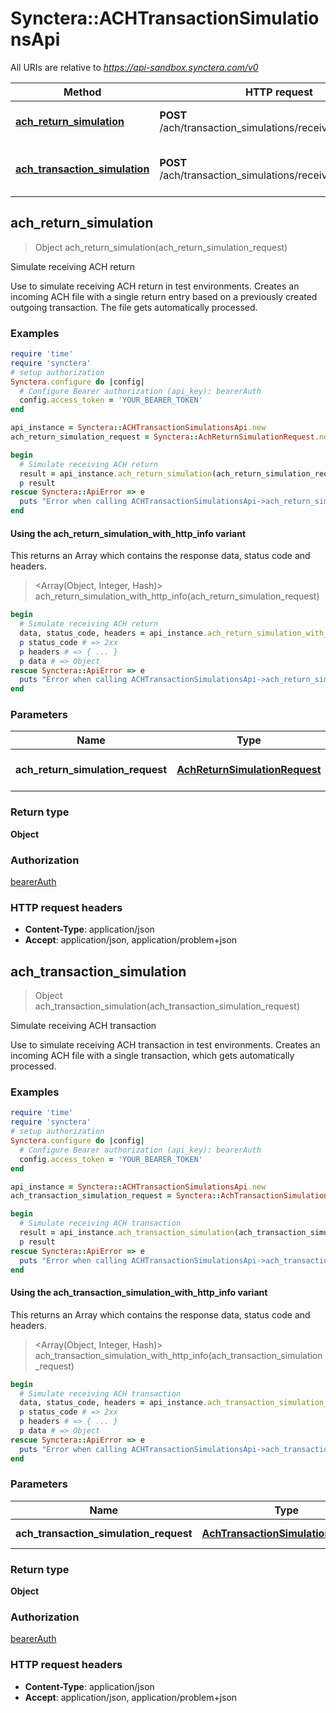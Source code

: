 # Synctera::ACHTransactionSimulationsApi

All URIs are relative to *https://api-sandbox.synctera.com/v0*

| Method | HTTP request | Description |
| ------ | ------------ | ----------- |
| [**ach_return_simulation**](ACHTransactionSimulationsApi.md#ach_return_simulation) | **POST** /ach/transaction_simulations/receiving_return | Simulate receiving ACH return |
| [**ach_transaction_simulation**](ACHTransactionSimulationsApi.md#ach_transaction_simulation) | **POST** /ach/transaction_simulations/receiving_transaction | Simulate receiving ACH transaction |


## ach_return_simulation

> Object ach_return_simulation(ach_return_simulation_request)

Simulate receiving ACH return

Use to simulate receiving ACH return in test environments. Creates an incoming ACH file with a single return entry based on a previously created outgoing transaction. The file gets automatically processed.

### Examples

```ruby
require 'time'
require 'synctera'
# setup authorization
Synctera.configure do |config|
  # Configure Bearer authorization (api_key): bearerAuth
  config.access_token = 'YOUR_BEARER_TOKEN'
end

api_instance = Synctera::ACHTransactionSimulationsApi.new
ach_return_simulation_request = Synctera::AchReturnSimulationRequest.new({ach_id: '23a37f14-16eb-461d-9331-b78182adbad4'}) # AchReturnSimulationRequest | Incoming ACH return simulation

begin
  # Simulate receiving ACH return
  result = api_instance.ach_return_simulation(ach_return_simulation_request)
  p result
rescue Synctera::ApiError => e
  puts "Error when calling ACHTransactionSimulationsApi->ach_return_simulation: #{e}"
end
```

#### Using the ach_return_simulation_with_http_info variant

This returns an Array which contains the response data, status code and headers.

> <Array(Object, Integer, Hash)> ach_return_simulation_with_http_info(ach_return_simulation_request)

```ruby
begin
  # Simulate receiving ACH return
  data, status_code, headers = api_instance.ach_return_simulation_with_http_info(ach_return_simulation_request)
  p status_code # => 2xx
  p headers # => { ... }
  p data # => Object
rescue Synctera::ApiError => e
  puts "Error when calling ACHTransactionSimulationsApi->ach_return_simulation_with_http_info: #{e}"
end
```

### Parameters

| Name | Type | Description | Notes |
| ---- | ---- | ----------- | ----- |
| **ach_return_simulation_request** | [**AchReturnSimulationRequest**](AchReturnSimulationRequest.md) | Incoming ACH return simulation |  |

### Return type

**Object**

### Authorization

[bearerAuth](../README.md#bearerAuth)

### HTTP request headers

- **Content-Type**: application/json
- **Accept**: application/json, application/problem+json


## ach_transaction_simulation

> Object ach_transaction_simulation(ach_transaction_simulation_request)

Simulate receiving ACH transaction

Use to simulate receiving ACH transaction in test environments. Creates an incoming ACH file with a single transaction, which gets automatically processed.

### Examples

```ruby
require 'time'
require 'synctera'
# setup authorization
Synctera.configure do |config|
  # Configure Bearer authorization (api_key): bearerAuth
  config.access_token = 'YOUR_BEARER_TOKEN'
end

api_instance = Synctera::ACHTransactionSimulationsApi.new
ach_transaction_simulation_request = Synctera::AchTransactionSimulationRequest.new({account_number: '123638791329', amount: 607, dc_sign: 'credit', effective_date: Date.parse('Thu Mar 17 20:00:00 EDT 2022')}) # AchTransactionSimulationRequest | Sent ACH request

begin
  # Simulate receiving ACH transaction
  result = api_instance.ach_transaction_simulation(ach_transaction_simulation_request)
  p result
rescue Synctera::ApiError => e
  puts "Error when calling ACHTransactionSimulationsApi->ach_transaction_simulation: #{e}"
end
```

#### Using the ach_transaction_simulation_with_http_info variant

This returns an Array which contains the response data, status code and headers.

> <Array(Object, Integer, Hash)> ach_transaction_simulation_with_http_info(ach_transaction_simulation_request)

```ruby
begin
  # Simulate receiving ACH transaction
  data, status_code, headers = api_instance.ach_transaction_simulation_with_http_info(ach_transaction_simulation_request)
  p status_code # => 2xx
  p headers # => { ... }
  p data # => Object
rescue Synctera::ApiError => e
  puts "Error when calling ACHTransactionSimulationsApi->ach_transaction_simulation_with_http_info: #{e}"
end
```

### Parameters

| Name | Type | Description | Notes |
| ---- | ---- | ----------- | ----- |
| **ach_transaction_simulation_request** | [**AchTransactionSimulationRequest**](AchTransactionSimulationRequest.md) | Sent ACH request |  |

### Return type

**Object**

### Authorization

[bearerAuth](../README.md#bearerAuth)

### HTTP request headers

- **Content-Type**: application/json
- **Accept**: application/json, application/problem+json

